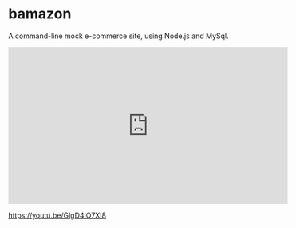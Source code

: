 # bamazon
A command-line mock e-commerce site, using Node.js and MySql.

<iframe width="560" height="315" src="https://www.youtube.com/embed/GlgD4lO7XI8" frameborder="0" allowfullscreen></iframe>

https://youtu.be/GlgD4lO7XI8